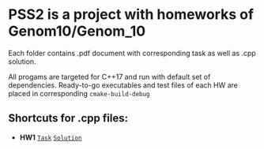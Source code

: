 # PSS2 is a project with homeworks of Genom10/Genom_10
Each folder contains .pdf document with corresponding task as well as .cpp solution.

All progams are targeted for C++17 and run with default set of dependencies.
Ready-to-go executables and test files of each HW are placed in corresponding `cmake-build-debug`

## Shortcuts for .cpp files:
* **HW1**
[`Task`](https://github.com/genom10/PSS2/blob/HW1/HW1/PSS2_hw_01.pdf) [`Solution`](https://github.com/genom10/PSS2/blob/HW1/HW1/main.cpp)